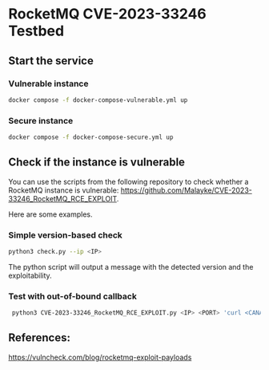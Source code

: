 # RocketMQ CVE-2023-33246 Testbed

## Start the service

### Vulnerable instance
```bash
docker compose -f docker-compose-vulnerable.yml up 
```

### Secure instance
```bash
docker compose -f docker-compose-secure.yml up
```

## Check if the instance is vulnerable
You can use the scripts from the following repository to check whether a RocketMQ instance is vulnerable: https://github.com/Malayke/CVE-2023-33246_RocketMQ_RCE_EXPLOIT.

Here are some examples.
### Simple version-based check
```bash
python3 check.py --ip <IP>
```
The python script will output a message with the detected version and the exploitability.
### Test with out-of-bound callback
```bash
 python3 CVE-2023-33246_RocketMQ_RCE_EXPLOIT.py <IP> <PORT> 'curl <CANARY_URL>'
```

## References:
https://vulncheck.com/blog/rocketmq-exploit-payloads